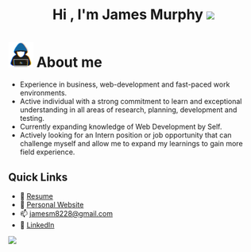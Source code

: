 <!-- ### Hi there 👋
 -->
<!--
**JamesMurphyy/JamesMurphyy** is a ✨ _special_ ✨ repository because its `README.md` (this file) appears on your GitHub profile.

Here are some ideas to get you started:

- 🔭 I’m currently working on ...
- 🌱 I’m currently learning ...
- 👯 I’m looking to collaborate on ...
- 🤔 I’m looking for help with ...
- 💬 Ask me about ...
- 📫 How to reach me: ...
- 😄 Pronouns: ...
- ⚡ Fun fact: ...
-->
<h1 align="center"><b>Hi , I'm James Murphy </b><img src="https://media.giphy.com/media/hvRJCLFzcasrR4ia7z/giphy.gif" width="35"></h1>

<!-- <p align="center">
  <a href="https://github.com/DenverCoder1/readme-typing-svg"><img src="https://readme-typing-svg.herokuapp.com?font=Time+New+Roman&color=cyan&size=25&center=true&vCenter=true&width=600&height=100&lines=Full+-+Stack+Developer;++;Web-Development+and+Business+Student,;Active+Learner/Researcher,;Passionate+and+Driven"></a>
</p>
<br> -->

# <picture><img src = "https://github.com/0xAbdulKhalid/0xAbdulKhalid/raw/main/assets/mdImages/about_me.gif" width = 50px></picture> **About me**

- Experience in business, web-development and fast-paced work environments.
- Active individual with a strong commitment to learn and exceptional understanding in all areas of research, planning, development and testing.
- Currently expanding knowledge of Web Development by Self. 
- Actively looking for an Intern position or job opportunity that can challenge myself and allow me to expand my learnings to gain more field experience.

  
## Quick Links
- 📃 [Resume](https://github.com/JamesMurphyy/Resume/blob/main/James%20Murphy%20Resume.pdf)
- 💾 [Personal Website](https://jamesmurphy.netlify.app/)
- 📫 jamesm8228@gmail.com
- :necktie: [LinkedIn](https://www.linkedin.com/in/james-d-murphy/)

<img src="https://user-images.githubusercontent.com/73097560/115834477-dbab4500-a447-11eb-908a-139a6edaec5c.gif"><br><br>
